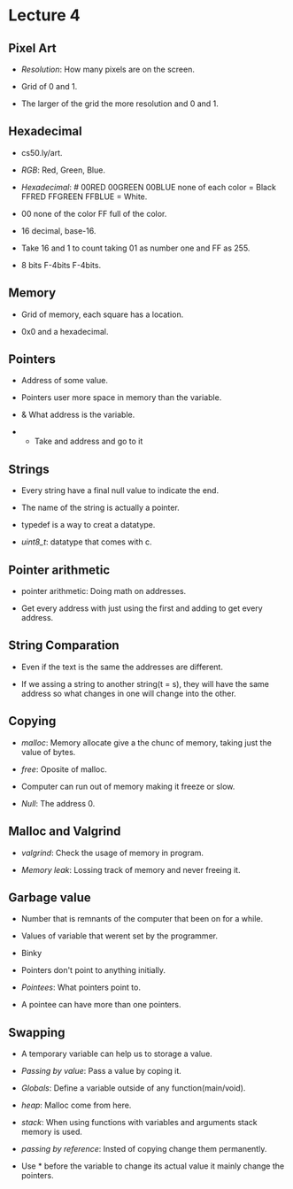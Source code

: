 # Lecture 4

## Pixel Art

- *Resolution*: How many pixels are on the screen.

- Grid of 0 and 1.

- The larger of the grid the more resolution and 0 and 1.

## Hexadecimal

- cs50.ly/art.

- *RGB*: Red, Green, Blue.

- *Hexadecimal*: # 00RED 00GREEN 00BLUE none of each color = Black
  FFRED FFGREEN FFBLUE = White.

- 00 none of the color FF full of the color.

- 16 decimal, base-16.

- Take 16 and 1 to count taking 01 as number one and FF as 255.

- 8 bits F-4bits F-4bits.

## Memory

- Grid of memory, each square has a location.

- 0x0 and a hexadecimal.

## Pointers

- Address of some value.

- Pointers user more space in memory than the variable.

- & What address is the variable.

- * Take and address and go to it


## Strings

- Every string have a final null value to indicate the end.

- The name of the string is actually a pointer.

- typedef is a way to creat a datatype.

- *uint8_t*: datatype that comes with c.


## Pointer arithmetic

- pointer arithmetic: Doing math on addresses.

- Get every address with just using the first and adding to get every address.

## String Comparation

- Even if the text is the same the addresses are different.

- If we assing a string to another string(t = s), they will have the same address
  so what changes in one will change into the other.

## Copying

- *malloc*: Memory allocate give a the chunc of memory, taking just the value of bytes.

- *free*: Oposite of malloc.

- Computer can run out of memory making it freeze or slow.

- *Null*: The address 0.

## Malloc and Valgrind

- *valgrind*: Check the usage of memory in program.

- *Memory leak*: Lossing track of memory and never freeing it.

## Garbage value

- Number that is remnants of the computer that been on for a while.

- Values of variable that werent set by the programmer.

- Binky

- Pointers don't point to anything initially.

- *Pointees*: What pointers point to.

- A pointee can have more than one pointers.

## Swapping

- A temporary variable can help us to storage a value.

- *Passing by value*: Pass a value by coping it.

- *Globals*: Define a variable outside of any function(main/void).

- *heap*: Malloc come from here.

- *stack*: When using functions with variables and arguments stack memory is used.

- *passing by reference*: Insted of copying change them permanently.

- Use * before the variable to change its actual value it mainly change the pointers.